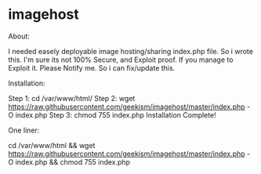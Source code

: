 # imagehost

About:

I needed easely deployable image hosting/sharing index.php file. So i wrote this.
I'm sure its not 100% Secure, and Exploit proof. If you manage to Exploit it. Please Notify me.
So i can fix/update this.

Installation:

Step 1: cd /var/www/html/
Step 2: wget https://raw.githubusercontent.com/geekism/imagehost/master/index.php -O index.php
Step 3: chmod 755 index.php
Installation Complete!


One liner:

cd /var/www/html && wget https://raw.githubusercontent.com/geekism/imagehost/master/index.php -O index.php && chmod 755 index.php
